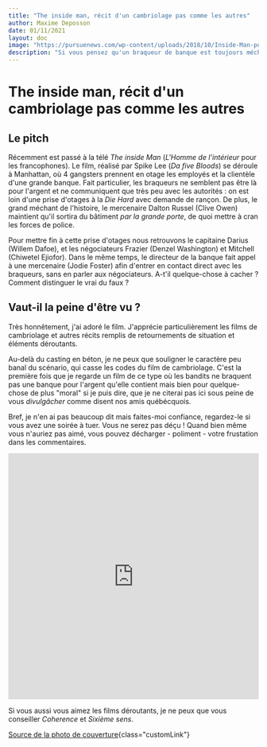 ```yaml
---
title: "The inside man, récit d'un cambriolage pas comme les autres"
author: Maxime Deposson
date: 01/11/2021
layout: doc
image: "https://pursuenews.com/wp-content/uploads/2018/10/Inside-Man-poster.jpg"
description: "Si vous pensez qu'un braqueur de banque est toujours méchant, \"The inside man\" vous prouvera le contraire !"
---
```


# The inside man, récit d'un cambriolage pas comme les autres
<postDate :creationDate="$frontmatter.date" :updateDate="$frontmatter.updateDate" />

## Le pitch

Récemment est passé à la télé _The inside Man_ (_L'Homme de l'intérieur_ pour les francophones). Le film, réalisé par Spike Lee (_Da five Bloods_) se déroule à Manhattan, où 4 gangsters prennent en otage les employés et la clientèle d'une grande banque. Fait particulier, les braqueurs ne semblent pas être là pour l'argent et ne communiquent que très peu avec les autorités : on est loin d'une prise d'otages à la _Die Hard_ avec demande de rançon. De plus, le grand méchant de l'histoire, le mercenaire Dalton Russel (Clive Owen) maintient qu'il sortira du bâtiment _par la grande porte_, de quoi mettre à cran les forces de police.

Pour mettre fin à cette prise d'otages nous retrouvons le capitaine Darius (Willem Dafoe), et les négociateurs Frazier (Denzel Washington) et Mitchell (Chiwetel Ejiofor). Dans le même temps, le directeur de la banque fait appel à une mercenaire (Jodie Foster) afin d'entrer en contact direct avec les braqueurs, sans en parler aux négociateurs. A-t'il quelque-chose à cacher ? Comment distinguer le vrai du faux ?

## Vaut-il la peine d'être vu ?

Très honnêtement, j'ai adoré le film. J'apprécie particulièrement les films de cambriolage et autres récits remplis de retournements de situation et éléments déroutants.

Au-delà du casting en béton, je ne peux que souligner le caractère peu banal du scénario, qui casse les codes du film de cambriolage. C'est la première fois que je regarde un film de ce type où les bandits ne braquent pas une banque pour l'argent qu'elle contient mais bien pour quelque-chose de plus "moral" si je puis dire, que je ne citerai pas ici sous peine de vous _divulgâcher_ comme disent nos amis québécquois.

Bref, je n'en ai pas beaucoup dit mais faites-moi confiance, regardez-le si vous avez une soirée à tuer. Vous ne serez pas déçu ! Quand bien même vous n'auriez pas aimé, vous pouvez décharger - poliment - votre frustation dans les commentaires.

<iframe width="100%" height="495" src="https://www.youtube.com/watch?v=TIEp1wIvRu4" title="Bande-annonce de The inside man" frameborder="0" allow="accelerometer; autoplay; clipboard-write; encrypted-media; gyroscope; picture-in-picture" allowfullscreen></iframe>

Si vous aussi vous aimez les films déroutants, je ne peux que vous conseiller _Coherence_ et _Sixième sens_.

[Source de la photo de couverture](https://pursuenews.com/inside-man-2-2006s-blockbuster-heist-movie-follow-up-project-in-production-with-new-cast-details/){class="customLink"}
